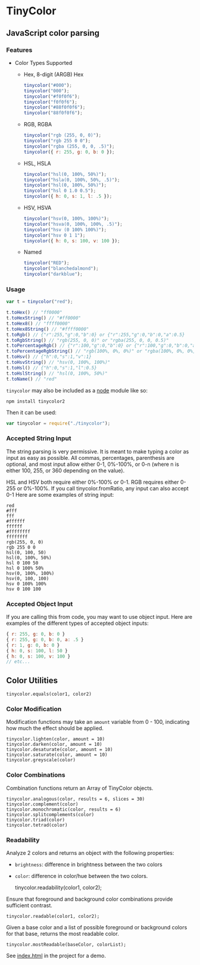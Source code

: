 # TinyColor

## JavaScript color parsing

### Features

* Color Types Supported
    * Hex, 8-digit (ARGB) Hex

      ```js
      tinycolor("#000");
      tinycolor("000");
      tinycolor("#f0f0f6");
      tinycolor("f0f0f6");
      tinycolor("#88f0f0f6");
      tinycolor("88f0f0f6");
      ```

    * RGB, RGBA

      ```js
      tinycolor("rgb (255, 0, 0)");
      tinycolor("rgb 255 0 0");
      tinycolor("rgba (255, 0, 0, .5)");
      tinycolor({ r: 255, g: 0, b: 0 });
      ```

    * HSL, HSLA

      ```js
      tinycolor("hsl(0, 100%, 50%)");
      tinycolor("hsla(0, 100%, 50%, .5)");
      tinycolor("hsl(0, 100%, 50%)");
      tinycolor("hsl 0 1.0 0.5");
      tinycolor({ h: 0, s: 1, l: .5 });
      ```

    * HSV, HSVA

      ```js
      tinycolor("hsv(0, 100%, 100%)");
      tinycolor("hsva(0, 100%, 100%, .5)");
      tinycolor("hsv (0 100% 100%)");
      tinycolor("hsv 0 1 1");
      tinycolor({ h: 0, s: 100, v: 100 });
      ```

    * Named

      ```js
      tinycolor("RED");
      tinycolor("blanchedalmond");
      tinycolor("darkblue");
      ```

### Usage

```js
var t = tinycolor("red");

t.toHex() // "ff0000"
t.toHexString() // "#ff0000"
t.toHex8() // "ffff0000"
t.toHex8String() // "#ffff0000"
t.toRgb() // {"r":255,"g":0,"b":0} or {"r":255,"g":0,"b":0,"a":0.5}
t.toRgbString() // "rgb(255, 0, 0)" or "rgba(255, 0, 0, 0.5)"
t.toPercentageRgb() // {"r":100,"g":0,"b":0} or {"r":100,"g":0,"b":0,"a":0.5}
t.toPercentageRgbString() // "rgb(100%, 0%, 0%)" or "rgba(100%, 0%, 0%, 0.5)"
t.toHsv() // {"h":0,"s":1,"v":1}
t.toHsvString() // "hsv(0, 100%, 100%)"
t.toHsl() // {"h":0,"s":1,"l":0.5}
t.toHslString() // "hsl(0, 100%, 50%)"
t.toName() // "red"
```

`tinycolor` may also be included as a [node](http://nodejs.org/) module like so:

```
npm install tinycolor2
```

Then it can be used:

```js
var tinycolor = require("./tinycolor");
```

### Accepted String Input

The string parsing is very permissive.  It is meant to make typing a color as input as easy as possible.  All commas, percentages, parenthesis are optional, and most input allow either 0-1, 0%-100%, or 0-n (where n is either 100, 255, or 360 depending on the value).

HSL and HSV both require either 0%-100% or 0-1.  RGB requires either 0-255 or 0%-100%.  If you call tinycolor.fromRatio, any input can also accept 0-1
Here are some examples of string input:

```
red
#fff
fff
#ffffff
ffffff
#ffffffff
ffffffff
rgb(255, 0, 0)
rgb 255 0 0
hsl(0, 100, 50)
hsl(0, 100%, 50%)
hsl 0 100 50
hsl 0 100% 50%
hsv(0, 100%, 100%)
hsv(0, 100, 100)
hsv 0 100% 100%
hsv 0 100 100
```

### Accepted Object Input

If you are calling this from code, you may want to use object input.  Here are examples of the different types of accepted object inputs:

```js
{ r: 255, g: 0, b: 0 }
{ r: 255, g: 0, b: 0, a: .5 }
{ r: 1, g: 0, b: 0 }
{ h: 0, s: 100, l: 50 }
{ h: 0, s: 100, v: 100 }
// etc...
```

## Color Utilities

    tinycolor.equals(color1, color2)

### Color Modification

Modification functions may take an `amount` variable from 0 - 100, indicating how much the effect should be applied.

    tinycolor.lighten(color, amount = 10)
    tinycolor.darken(color, amount = 10)
    tinycolor.desaturate(color, amount = 10)
    tinycolor.saturate(color, amount = 10)
    tinycolor.greyscale(color)

### Color Combinations

Combination functions return an Array of TinyColor objects.

    tinycolor.analogous(color, results = 6, slices = 30)
    tinycolor.complement(color)
    tinycolor.monochromatic(color, results = 6)
    tinycolor.splitcomplements(color)
    tinycolor.triad(color)
    tinycolor.tetrad(color)

### Readability

Analyze 2 colors and returns an object with the following properties:

  * `brightness`: difference in brightness between the two colors
  * `color`: difference in color/hue between the two colors.

    tinycolor.readability(color1, color2);

Ensure that foreground and background color combinations provide sufficient contrast.

    tinycolor.readable(color1, color2);

Given a base color and a list of possible foreground or background colors for that base, returns the most readable color.

    tinycolor.mostReadable(baseColor, colorList);

See [index.html](https://github.com/bgrins/TinyColor/blob/master/index.html) in the project for a demo.
